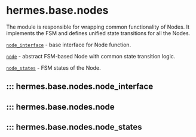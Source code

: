 # hermes.base.nodes
The module is responsible for wrapping common functionality of Nodes.
It implements the FSM and defines unified state transitions for all the Nodes.

[`node_interface`](#hermes.base.nodes.node_interface) - base interface for Node function.

[`node`](#hermes.base.nodes.node) - abstract FSM-based Node with common state transition logic.

[`node_states`](#hermes.base.nodes.node_states) - FSM states of the Node.

## ::: hermes.base.nodes.node_interface

## ::: hermes.base.nodes.node

## ::: hermes.base.nodes.node_states
